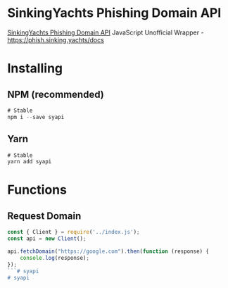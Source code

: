# SinkingYachts Phishing Domain API
[SinkingYachts Phishing Domain API](https://phish.sinking.yachts/) JavaScript Unofficial Wrapper - https://phish.sinking.yachts/docs

# Installing
## NPM (recommended)

```js
# Stable
npm i --save syapi
```

## Yarn

```js
# Stable
yarn add syapi
```

# Functions
## Request Domain

```js
const { Client } = require('../index.js');
const api = new Client();

api.fetchDomain("https://google.com").then(function (response) {
    console.log(response);
});
```# syapi
# syapi

